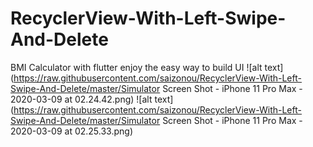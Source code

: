 # RecyclerView-With-Left-Swipe-And-Delete
BMI Calculator with flutter enjoy the easy way to build UI
![alt text](https://raw.githubusercontent.com/saizonou/RecyclerView-With-Left-Swipe-And-Delete/master/Simulator Screen Shot - iPhone 11 Pro Max - 2020-03-09 at 02.24.42.png)
![alt text](https://raw.githubusercontent.com/saizonou/RecyclerView-With-Left-Swipe-And-Delete/master/Simulator Screen Shot - iPhone 11 Pro Max - 2020-03-09 at 02.25.33.png)

